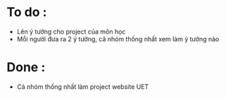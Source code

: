 # To do	:
* Lên ý tưởng cho project của môn học
* Mỗi người đưa ra 2 ý tưởng, cả nhóm thống nhất xem làm ý tưởng nào

# Done :
* Cả nhóm thống nhất làm project website UET


